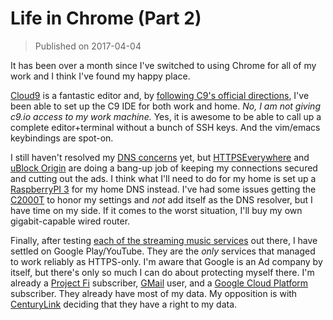 # Life in Chrome (Part 2)

>Published on 2017-04-04

It has been over a month since I've switched to using Chrome for all of my work
and I think I've found my happy place.

[Cloud9][1] is a fantastic editor and, by [following C9's official
directions][2], I've been able to set up the C9 IDE for both work and home. *No,
I am not giving c9.io access to my work machine.* Yes, it is awesome to be able
to call up a complete editor+terminal without a bunch of SSH keys. And the
vim/emacs keybindings are spot-on.

I still haven't resolved my [DNS concerns][3] yet, but [HTTPSEverywhere][4] and
[uBlock Origin][5] are doing a bang-up job of keeping my connections secured and
cutting out the ads. I think what I'll need to do for my home is set up a
[RaspberryPI 3][6] for my home DNS instead. I've had some issues getting the
[C2000T][7] to honor my settings and *not* add itself as the DNS resolver, but I
have time on my side. If it comes to the worst situation, I'll buy my own
gigabit-capable wired router.

Finally, after testing [each of the streaming music services][8] out there, I
have settled on Google Play/YouTube. They are the *only* services that managed
to work reliably as HTTPS-only. I'm aware that Google is an Ad company by
itself, but there's only so much I can do about protecting myself there. I'm
already a [Project Fi][9] subscriber, [GMail][10] user, and a [Google Cloud
Platform][11] subscriber. They already have most of my data. My opposition is
with [CenturyLink][12] deciding that they have a right to my data.

[1]:https://c9.io/
[2]:https://github.com/c9/core/blob/master/README.md
[3]:encrypt-everything.md
[4]:https://www.eff.org/HTTPS-EVERYWHERE
[5]:https://www.ublock.org/
[6]:https://www.amazon.com/dp/B01C6EQNNK/
[7]:http://internethelp.centurylink.com/internethelp/modem-c2000t.html
[8]:https://twitter.com/tydavis313/status/847181947486916608
[9]:https://fi.google.com/
[10]:https://gmail.com/
[11]:https://cloud.google.com/
[12]:http://www.centurylink.com/